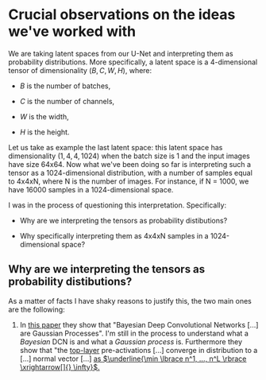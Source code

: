 # Crucial observations on the ideas we've worked with

We are taking latent spaces from our U-Net and interpreting them as probability distributions. More specifically, a latent space is a 4-dimensional tensor of dimensionality $(B, C, W, H)$, where:

- $B$ is the number of batches,

- $C$ is the number of channels,

- $W$ is the width,

- $H$ is the height.

Let us take as example the last latent space: this latent space has dimensionality $(1,4,4,1024)$ when the batch size is 1 and the input images have size 64x64. Now what we've been doing so far is interpreting such a tensor as a 1024-dimensional distribution, with a number of samples equal to 4x4xN, where N is the number of images. For instance, if N = 1000, we have 16000 samples in a 1024-dimensional space.

I was in the process of questioning this interpretation. Specifically:

- Why are we interpreting the tensors as probability distibutions?

- Why specifically interpreting them as 4x4xN samples in a 1024-dimensional space?

## Why are we interpreting the tensors as probability distibutions?

As a matter of facts I have shaky reasons to justify this, the two main ones are the following:

1. In [this paper](https://arxiv.org/pdf/1810.05148.pdf) they show that "Bayesian Deep Convolutional Networks [...] are Gaussian Processes". I'm still in the process to understand what a *Bayesian* DCN is and what a *Gaussian process* is. Furthermore they show that "the <ins>top-layer</ins> pre-activations [...] converge in distribution to a [...] normal vector [...] <ins> as <ins>$\underline{\min \lbrace n^1, ..., n^L \rbrace \xrightarrow[]{} \infty}$.


